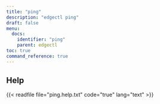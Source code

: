 ```yaml
---
title: "ping"
description: "edgectl ping"
draft: false
menu:
  docs:
    identifier: "ping"
    parent: edgectl
toc: true
command_reference: true
---
```


## Help

{{< readfile file="ping.help.txt" code="true" lang="text" >}}
